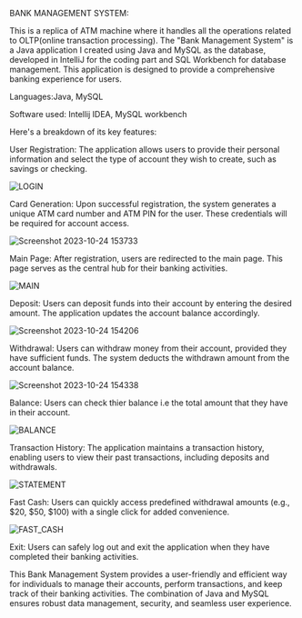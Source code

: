 BANK MANAGEMENT SYSTEM:

  This is a replica of ATM machine where it handles all the operations related to OLTP(online transaction processing).
The "Bank Management System" is a Java application I created using Java and MySQL as the database, developed in IntelliJ for the coding part and SQL Workbench for database management. This application is designed to provide a comprehensive banking experience for users.

Languages:Java, MySQL

Software used: Intellij IDEA, MySQL workbench

Here's a breakdown of its key features:

User Registration: The application allows users to provide their personal information and select the type of account they wish to create, such as savings or checking.

  ![LOGIN](https://github.com/shawnmont772004/BMS/assets/120467667/ce244575-c3b5-4b5a-8e80-d0b34742e5a1)


Card Generation: Upon successful registration, the system generates a unique ATM card number and ATM PIN for the user. These credentials will be required for account access.

  ![Screenshot 2023-10-24 153733](https://github.com/shawnmont772004/BMS/assets/120467667/2a5de406-df85-4b2a-9c1b-1bf53091cbfe)


Main Page: After registration, users are redirected to the main page. This page serves as the central hub for their banking activities.

  ![MAIN](https://github.com/shawnmont772004/BMS/assets/120467667/748dcf2d-6f74-4d0f-a198-15b85c9b295d)


Deposit: Users can deposit funds into their account by entering the desired amount. The application updates the account balance accordingly.

  ![Screenshot 2023-10-24 154206](https://github.com/shawnmont772004/BMS/assets/120467667/6dde0a2a-e3e8-4cbc-8181-c8664443be90)


Withdrawal: Users can withdraw money from their account, provided they have sufficient funds. The system deducts the withdrawn amount from the account balance.

  ![Screenshot 2023-10-24 154338](https://github.com/shawnmont772004/BMS/assets/120467667/714d5334-6867-4c46-af7e-352fc2934cda)

Balance: Users can check thier balance i.e the total amount that they have in their account.

  ![BALANCE](https://github.com/shawnmont772004/BMS/assets/120467667/1a27b2e2-1381-424d-b816-988c786dda28)

Transaction History: The application maintains a transaction history, enabling users to view their past transactions, including deposits and withdrawals.

  ![STATEMENT](https://github.com/shawnmont772004/BMS/assets/120467667/eb58a951-7b53-49e7-a03f-cc341aad28a9)


Fast Cash: Users can quickly access predefined withdrawal amounts (e.g., $20, $50, $100) with a single click for added convenience.

  ![FAST_CASH](https://github.com/shawnmont772004/BMS/assets/120467667/732c8b0b-ce04-418f-bdc6-e5c1595c2f3f)


Exit: Users can safely log out and exit the application when they have completed their banking activities.

This Bank Management System provides a user-friendly and efficient way for individuals to manage their accounts, perform transactions, and keep track of their banking activities. The combination of Java and MySQL ensures robust data management, security, and seamless user experience.

